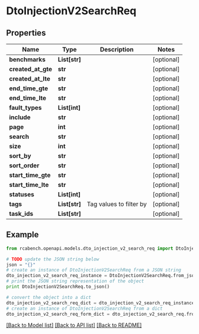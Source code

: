 # DtoInjectionV2SearchReq


## Properties

Name | Type | Description | Notes
------------ | ------------- | ------------- | -------------
**benchmarks** | **List[str]** |  | [optional] 
**created_at_gte** | **str** |  | [optional] 
**created_at_lte** | **str** |  | [optional] 
**end_time_gte** | **str** |  | [optional] 
**end_time_lte** | **str** |  | [optional] 
**fault_types** | **List[int]** |  | [optional] 
**include** | **str** |  | [optional] 
**page** | **int** |  | [optional] 
**search** | **str** |  | [optional] 
**size** | **int** |  | [optional] 
**sort_by** | **str** |  | [optional] 
**sort_order** | **str** |  | [optional] 
**start_time_gte** | **str** |  | [optional] 
**start_time_lte** | **str** |  | [optional] 
**statuses** | **List[int]** |  | [optional] 
**tags** | **List[str]** | Tag values to filter by | [optional] 
**task_ids** | **List[str]** |  | [optional] 

## Example

```python
from rcabench.openapi.models.dto_injection_v2_search_req import DtoInjectionV2SearchReq

# TODO update the JSON string below
json = "{}"
# create an instance of DtoInjectionV2SearchReq from a JSON string
dto_injection_v2_search_req_instance = DtoInjectionV2SearchReq.from_json(json)
# print the JSON string representation of the object
print DtoInjectionV2SearchReq.to_json()

# convert the object into a dict
dto_injection_v2_search_req_dict = dto_injection_v2_search_req_instance.to_dict()
# create an instance of DtoInjectionV2SearchReq from a dict
dto_injection_v2_search_req_form_dict = dto_injection_v2_search_req.from_dict(dto_injection_v2_search_req_dict)
```
[[Back to Model list]](../README.md#documentation-for-models) [[Back to API list]](../README.md#documentation-for-api-endpoints) [[Back to README]](../README.md)


